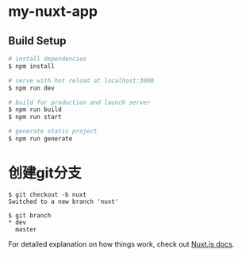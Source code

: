 # my-nuxt-app

## Build Setup

```bash
# install dependencies
$ npm install

# serve with hot reload at localhost:3000
$ npm run dev

# build for production and launch server
$ npm run build
$ npm run start

# generate static project
$ npm run generate
```

# 创建git分支
```
$ git checkout -b nuxt
Switched to a new branch 'nuxt'

$ git branch
* dev
  master
```


For detailed explanation on how things work, check out [Nuxt.js docs](https://nuxtjs.org).
